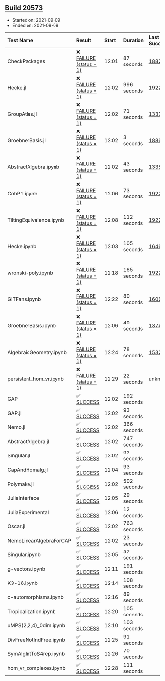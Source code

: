 ## [Build 20573](https://oscarci.mathematik.uni-kl.de/job/oscar/20573/)

* Started on: 2021-09-09
* Ended on: 2021-09-09

| Test Name    | Result | Start | Duration | Last Success | First Failure |
|:-------------|:-------|:------|:---------|:-------------|:--------------|
| CheckPackages | ❌ [FAILURE (status = 1)](https://oscarci.mathematik.uni-kl.de/job/oscar/20573/artifact/logs/build-20573/CheckPackages.log) | 12:01 | 87 seconds | [18822](https://oscarci.mathematik.uni-kl.de/job/oscar/18822/) | [18823](https://oscarci.mathematik.uni-kl.de/job/oscar/18823/) |
| Hecke.jl | ❌ [FAILURE (status = 1)](https://oscarci.mathematik.uni-kl.de/job/oscar/20573/artifact/logs/build-20573/Hecke.jl.log) | 12:02 | 996 seconds | [19222](https://oscarci.mathematik.uni-kl.de/job/oscar/19222/) | [20152](https://oscarci.mathematik.uni-kl.de/job/oscar/20152/) |
| GroupAtlas.jl | ❌ [FAILURE (status = 1)](https://oscarci.mathematik.uni-kl.de/job/oscar/20573/artifact/logs/build-20573/GroupAtlas.jl.log) | 12:02 | 71 seconds | [13311](https://oscarci.mathematik.uni-kl.de/job/oscar/13311/) | [13312](https://oscarci.mathematik.uni-kl.de/job/oscar/13312/) |
| GroebnerBasis.jl | ❌ [FAILURE (status = 1)](https://oscarci.mathematik.uni-kl.de/job/oscar/20573/artifact/logs/build-20573/GroebnerBasis.jl.log) | 12:02 | 3 seconds | [18864](https://oscarci.mathematik.uni-kl.de/job/oscar/18864/) | [18865](https://oscarci.mathematik.uni-kl.de/job/oscar/18865/) |
| AbstractAlgebra.ipynb | ❌ [FAILURE (status = 1)](https://oscarci.mathematik.uni-kl.de/job/oscar/20573/artifact/logs/build-20573/AbstractAlgebra.ipynb.log) | 12:02 | 43 seconds | [13355](https://oscarci.mathematik.uni-kl.de/job/oscar/13355/) | [13356](https://oscarci.mathematik.uni-kl.de/job/oscar/13356/) |
| CohP1.ipynb | ❌ [FAILURE (status = 1)](https://oscarci.mathematik.uni-kl.de/job/oscar/20573/artifact/logs/build-20573/CohP1.ipynb.log) | 12:06 | 73 seconds | [19222](https://oscarci.mathematik.uni-kl.de/job/oscar/19222/) | [20152](https://oscarci.mathematik.uni-kl.de/job/oscar/20152/) |
| TiltingEquivalence.ipynb | ❌ [FAILURE (status = 1)](https://oscarci.mathematik.uni-kl.de/job/oscar/20573/artifact/logs/build-20573/TiltingEquivalence.ipynb.log) | 12:08 | 112 seconds | [19222](https://oscarci.mathematik.uni-kl.de/job/oscar/19222/) | [20152](https://oscarci.mathematik.uni-kl.de/job/oscar/20152/) |
| Hecke.ipynb | ❌ [FAILURE (status = 1)](https://oscarci.mathematik.uni-kl.de/job/oscar/20573/artifact/logs/build-20573/Hecke.ipynb.log) | 12:03 | 105 seconds | [16463](https://oscarci.mathematik.uni-kl.de/job/oscar/16463/) | [16464](https://oscarci.mathematik.uni-kl.de/job/oscar/16464/) |
| wronski-poly.ipynb | ❌ [FAILURE (status = 1)](https://oscarci.mathematik.uni-kl.de/job/oscar/20573/artifact/logs/build-20573/wronski-poly.ipynb.log) | 12:18 | 165 seconds | [19222](https://oscarci.mathematik.uni-kl.de/job/oscar/19222/) | [20152](https://oscarci.mathematik.uni-kl.de/job/oscar/20152/) |
| GITFans.ipynb | ❌ [FAILURE (status = 1)](https://oscarci.mathematik.uni-kl.de/job/oscar/20573/artifact/logs/build-20573/GITFans.ipynb.log) | 12:22 | 80 seconds | [16068](https://oscarci.mathematik.uni-kl.de/job/oscar/16068/) | [16069](https://oscarci.mathematik.uni-kl.de/job/oscar/16069/) |
| GroebnerBasis.ipynb | ❌ [FAILURE (status = 1)](https://oscarci.mathematik.uni-kl.de/job/oscar/20573/artifact/logs/build-20573/GroebnerBasis.ipynb.log) | 12:06 | 49 seconds | [13748](https://oscarci.mathematik.uni-kl.de/job/oscar/13748/) | [13749](https://oscarci.mathematik.uni-kl.de/job/oscar/13749/) |
| AlgebraicGeometry.ipynb | ❌ [FAILURE (status = 1)](https://oscarci.mathematik.uni-kl.de/job/oscar/20573/artifact/logs/build-20573/AlgebraicGeometry.ipynb.log) | 12:24 | 78 seconds | [15322](https://oscarci.mathematik.uni-kl.de/job/oscar/15322/) | [15323](https://oscarci.mathematik.uni-kl.de/job/oscar/15323/) |
| persistent_hom_vr.ipynb | ❌ [FAILURE (status = 1)](https://oscarci.mathematik.uni-kl.de/job/oscar/20573/artifact/logs/build-20573/persistent_hom_vr.ipynb.log) | 12:29 | 22 seconds | unknown | unknown |
| GAP | ✅ [SUCCESS](https://oscarci.mathematik.uni-kl.de/job/oscar/20573/artifact/logs/build-20573/GAP.log) | 12:02 | 192 seconds |  |  |
| GAP.jl | ✅ [SUCCESS](https://oscarci.mathematik.uni-kl.de/job/oscar/20573/artifact/logs/build-20573/GAP.jl.log) | 12:02 | 93 seconds |  |  |
| Nemo.jl | ✅ [SUCCESS](https://oscarci.mathematik.uni-kl.de/job/oscar/20573/artifact/logs/build-20573/Nemo.jl.log) | 12:02 | 366 seconds |  |  |
| AbstractAlgebra.jl | ✅ [SUCCESS](https://oscarci.mathematik.uni-kl.de/job/oscar/20573/artifact/logs/build-20573/AbstractAlgebra.jl.log) | 12:02 | 747 seconds |  |  |
| Singular.jl | ✅ [SUCCESS](https://oscarci.mathematik.uni-kl.de/job/oscar/20573/artifact/logs/build-20573/Singular.jl.log) | 12:02 | 92 seconds |  |  |
| CapAndHomalg.jl | ✅ [SUCCESS](https://oscarci.mathematik.uni-kl.de/job/oscar/20573/artifact/logs/build-20573/CapAndHomalg.jl.log) | 12:04 | 93 seconds |  |  |
| Polymake.jl | ✅ [SUCCESS](https://oscarci.mathematik.uni-kl.de/job/oscar/20573/artifact/logs/build-20573/Polymake.jl.log) | 12:02 | 502 seconds |  |  |
| JuliaInterface | ✅ [SUCCESS](https://oscarci.mathematik.uni-kl.de/job/oscar/20573/artifact/logs/build-20573/JuliaInterface.log) | 12:05 | 29 seconds |  |  |
| JuliaExperimental | ✅ [SUCCESS](https://oscarci.mathematik.uni-kl.de/job/oscar/20573/artifact/logs/build-20573/JuliaExperimental.log) | 12:06 | 12 seconds |  |  |
| Oscar.jl | ✅ [SUCCESS](https://oscarci.mathematik.uni-kl.de/job/oscar/20573/artifact/logs/build-20573/Oscar.jl.log) | 12:02 | 763 seconds |  |  |
| NemoLinearAlgebraForCAP | ✅ [SUCCESS](https://oscarci.mathematik.uni-kl.de/job/oscar/20573/artifact/logs/build-20573/NemoLinearAlgebraForCAP.log) | 12:02 | 23 seconds |  |  |
| Singular.ipynb | ✅ [SUCCESS](https://oscarci.mathematik.uni-kl.de/job/oscar/20573/artifact/logs/build-20573/Singular.ipynb.log) | 12:05 | 57 seconds |  |  |
| g-vectors.ipynb | ✅ [SUCCESS](https://oscarci.mathematik.uni-kl.de/job/oscar/20573/artifact/logs/build-20573/g-vectors.ipynb.log) | 12:11 | 191 seconds |  |  |
| K3-16.ipynb | ✅ [SUCCESS](https://oscarci.mathematik.uni-kl.de/job/oscar/20573/artifact/logs/build-20573/K3-16.ipynb.log) | 12:14 | 108 seconds |  |  |
| c-automorphisms.ipynb | ✅ [SUCCESS](https://oscarci.mathematik.uni-kl.de/job/oscar/20573/artifact/logs/build-20573/c-automorphisms.ipynb.log) | 12:16 | 89 seconds |  |  |
| Tropicalization.ipynb | ✅ [SUCCESS](https://oscarci.mathematik.uni-kl.de/job/oscar/20573/artifact/logs/build-20573/Tropicalization.ipynb.log) | 12:20 | 105 seconds |  |  |
| uMPS(2,2,4)_0dim.ipynb | ✅ [SUCCESS](https://oscarci.mathematik.uni-kl.de/job/oscar/20573/artifact/logs/build-20573/uMPS-2-2-4-_0dim.ipynb.log) | 12:10 | 103 seconds |  |  |
| DivFreeNotIndFree.ipynb | ✅ [SUCCESS](https://oscarci.mathematik.uni-kl.de/job/oscar/20573/artifact/logs/build-20573/DivFreeNotIndFree.ipynb.log) | 12:25 | 91 seconds |  |  |
| SymAlgIntToS4rep.ipynb | ✅ [SUCCESS](https://oscarci.mathematik.uni-kl.de/job/oscar/20573/artifact/logs/build-20573/SymAlgIntToS4rep.ipynb.log) | 12:26 | 70 seconds |  |  |
| hom_vr_complexes.ipynb | ✅ [SUCCESS](https://oscarci.mathematik.uni-kl.de/job/oscar/20573/artifact/logs/build-20573/hom_vr_complexes.ipynb.log) | 12:28 | 111 seconds |  |  |

